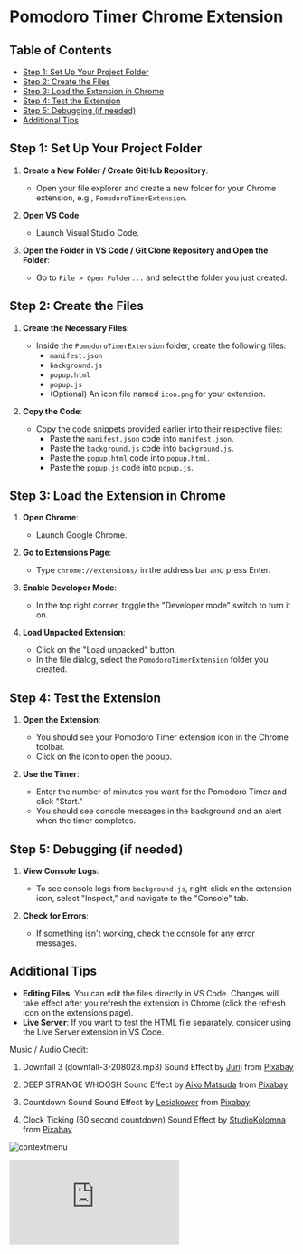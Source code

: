 # Pomodoro Timer Chrome Extension

## Table of Contents

- [Step 1: Set Up Your Project Folder](#step-1-set-up-your-project-folder)
- [Step 2: Create the Files](#step-2-create-the-files)
- [Step 3: Load the Extension in Chrome](#step-3-load-the-extension-in-chrome)
- [Step 4: Test the Extension](#step-4-test-the-extension)
- [Step 5: Debugging (if needed)](#step-5-debugging-if-needed)
- [Additional Tips](#additional-tips)

## Step 1: Set Up Your Project Folder

1. **Create a New Folder / Create GitHub Repository**:

   - Open your file explorer and create a new folder for your Chrome extension, e.g., `PomodoroTimerExtension`.

2. **Open VS Code**:

   - Launch Visual Studio Code.

3. **Open the Folder in VS Code / Git Clone Repository and Open the Folder**:
   - Go to `File > Open Folder...` and select the folder you just created.

## Step 2: Create the Files

1. **Create the Necessary Files**:

   - Inside the `PomodoroTimerExtension` folder, create the following files:
     - `manifest.json`
     - `background.js`
     - `popup.html`
     - `popup.js`
     - (Optional) An icon file named `icon.png` for your extension.

2. **Copy the Code**:
   - Copy the code snippets provided earlier into their respective files:
     - Paste the `manifest.json` code into `manifest.json`.
     - Paste the `background.js` code into `background.js`.
     - Paste the `popup.html` code into `popup.html`.
     - Paste the `popup.js` code into `popup.js`.

## Step 3: Load the Extension in Chrome

1. **Open Chrome**:

   - Launch Google Chrome.

2. **Go to Extensions Page**:

   - Type `chrome://extensions/` in the address bar and press Enter.

3. **Enable Developer Mode**:

   - In the top right corner, toggle the "Developer mode" switch to turn it on.

4. **Load Unpacked Extension**:
   - Click on the "Load unpacked" button.
   - In the file dialog, select the `PomodoroTimerExtension` folder you created.

## Step 4: Test the Extension

1. **Open the Extension**:

   - You should see your Pomodoro Timer extension icon in the Chrome toolbar.
   - Click on the icon to open the popup.

2. **Use the Timer**:
   - Enter the number of minutes you want for the Pomodoro Timer and click "Start."
   - You should see console messages in the background and an alert when the timer completes.

## Step 5: Debugging (if needed)

1. **View Console Logs**:

   - To see console logs from `background.js`, right-click on the extension icon, select "Inspect," and navigate to the "Console" tab.

2. **Check for Errors**:
   - If something isn't working, check the console for any error messages.

## Additional Tips

- **Editing Files**: You can edit the files directly in VS Code. Changes will take effect after you refresh the extension in Chrome (click the refresh icon on the extensions page).
- **Live Server**: If you want to test the HTML file separately, consider using the Live Server extension in VS Code.

Music / Audio Credit:

1. Downfall 3 (downfall-3-208028.mp3) Sound Effect by <a href="https://pixabay.com/users/soundreality-31074404/?utm_source=link-attribution&utm_medium=referral&utm_campaign=music&utm_content=208028">Jurij</a> from <a href="https://pixabay.com//?utm_source=link-attribution&utm_medium=referral&utm_campaign=music&utm_content=208028">Pixabay</a>

2. DEEP STRANGE WHOOSH Sound Effect by <a href="https://pixabay.com/users/aiko_changing-30278997/?utm_source=link-attribution&utm_medium=referral&utm_campaign=music&utm_content=183845">Aiko Matsuda</a> from <a href="https://pixabay.com/sound-effects//?utm_source=link-attribution&utm_medium=referral&utm_campaign=music&utm_content=183845">Pixabay</a>

3. Countdown Sound Sound Effect by <a href="https://pixabay.com/users/lesiakower-25701529/?utm_source=link-attribution&utm_medium=referral&utm_campaign=music&utm_content=151797">Lesiakower</a> from <a href="https://pixabay.com/sound-effects//?utm_source=link-attribution&utm_medium=referral&utm_campaign=music&utm_content=151797">Pixabay</a>

4. Clock Ticking (60 second countdown) Sound Effect by <a href="https://pixabay.com/users/studiokolomna-2073170/?utm_source=link-attribution&utm_medium=referral&utm_campaign=music&utm_content=118231">StudioKolomna</a> from <a href="https://pixabay.com/sound-effects//?utm_source=link-attribution&utm_medium=referral&utm_campaign=music&utm_content=118231">Pixabay</a>

![contextmenu](https://github.com/hellopao/view-in-browser/raw/master/./images/contextmenu.png)

![knob](https://www.jqwidgets.com/jquery-widgets-documentation/documentation/jqxknob/jquery-knob-getting-started.htm)
